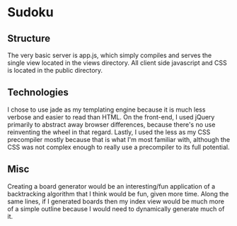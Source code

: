 # Sudoku

## Structure
The very basic server is app.js, which simply compiles and serves the single view located in the views directory. All client side javascript and CSS is located in the public directory.

## Technologies

I chose to use jade as my templating engine because it is much less verbose and easier to read than HTML. On the front-end, I used jQuery primarily to abstract away browser differences, because there's no use reinventing the wheel in that regard. Lastly, I used the less as my CSS precompiler mostly because that is what I'm most familiar with, although the CSS was not complex enough to really use a precompiler to its full potential.

## Misc

Creating a board generator would be an interesting/fun application of a backtracking algorithm that I think would be fun, given more time. Along the same lines, if I generated boards then my index view would be much more of a simple outline because I would need to dynamically generate much of it.
